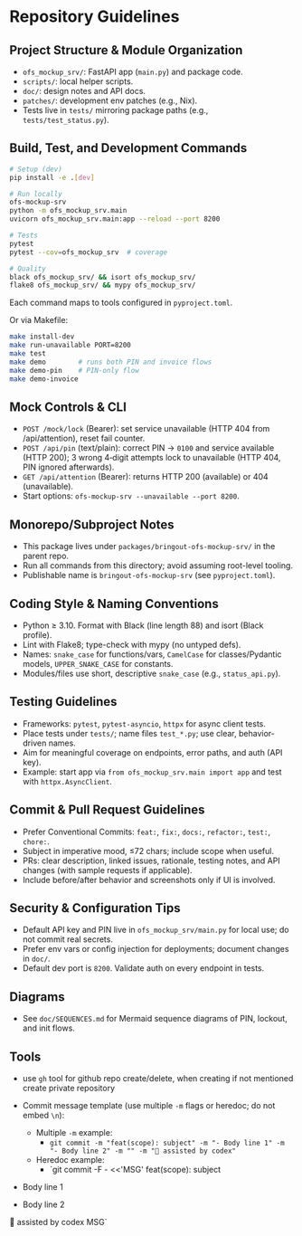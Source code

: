 # Repository Guidelines

## Project Structure & Module Organization
- `ofs_mockup_srv/`: FastAPI app (`main.py`) and package code.
- `scripts/`: local helper scripts.
- `doc/`: design notes and API docs.
- `patches/`: development env patches (e.g., Nix).
- Tests live in `tests/` mirroring package paths (e.g., `tests/test_status.py`).

## Build, Test, and Development Commands
```bash
# Setup (dev)
pip install -e .[dev]

# Run locally
ofs-mockup-srv
python -m ofs_mockup_srv.main
uvicorn ofs_mockup_srv.main:app --reload --port 8200

# Tests
pytest
pytest --cov=ofs_mockup_srv  # coverage

# Quality
black ofs_mockup_srv/ && isort ofs_mockup_srv/
flake8 ofs_mockup_srv/ && mypy ofs_mockup_srv/
```
Each command maps to tools configured in `pyproject.toml`.

Or via Makefile:
```bash
make install-dev
make run-unavailable PORT=8200
make test
make demo        # runs both PIN and invoice flows
make demo-pin    # PIN-only flow
make demo-invoice
```

## Mock Controls & CLI
- `POST /mock/lock` (Bearer): set service unavailable (HTTP 404 from /api/attention), reset fail counter.
- `POST /api/pin` (text/plain): correct PIN → `0100` and service available (HTTP 200); 3 wrong 4‑digit attempts lock to unavailable (HTTP 404, PIN ignored afterwards).
- `GET /api/attention` (Bearer): returns HTTP 200 (available) or 404 (unavailable).
- Start options: `ofs-mockup-srv --unavailable --port 8200`.

## Monorepo/Subproject Notes
- This package lives under `packages/bringout-ofs-mockup-srv/` in the parent repo.
- Run all commands from this directory; avoid assuming root-level tooling.
- Publishable name is `bringout-ofs-mockup-srv` (see `pyproject.toml`).

## Coding Style & Naming Conventions
- Python ≥ 3.10. Format with Black (line length 88) and isort (Black profile).
- Lint with Flake8; type-check with mypy (no untyped defs).
- Names: `snake_case` for functions/vars, `CamelCase` for classes/Pydantic models, `UPPER_SNAKE_CASE` for constants.
- Modules/files use short, descriptive `snake_case` (e.g., `status_api.py`).

## Testing Guidelines
- Frameworks: `pytest`, `pytest-asyncio`, `httpx` for async client tests.
- Place tests under `tests/`; name files `test_*.py`; use clear, behavior-driven names.
- Aim for meaningful coverage on endpoints, error paths, and auth (API key).
- Example: start app via `from ofs_mockup_srv.main import app` and test with `httpx.AsyncClient`.

## Commit & Pull Request Guidelines
- Prefer Conventional Commits: `feat:`, `fix:`, `docs:`, `refactor:`, `test:`, `chore:`.
- Subject in imperative mood, ≤72 chars; include scope when useful.
- PRs: clear description, linked issues, rationale, testing notes, and API changes (with sample requests if applicable).
- Include before/after behavior and screenshots only if UI is involved.

## Security & Configuration Tips
- Default API key and PIN live in `ofs_mockup_srv/main.py` for local use; do not commit real secrets.
- Prefer env vars or config injection for deployments; document changes in `doc/`.
- Default dev port is `8200`. Validate auth on every endpoint in tests.

## Diagrams
- See `doc/SEQUENCES.md` for Mermaid sequence diagrams of PIN, lockout, and init flows.

## Tools

- use `gh` tool for github repo create/delete, when creating if not mentioned create private repository

- Commit message template (use multiple `-m` flags or heredoc; do not embed `\n`):
  - Multiple `-m` example:
    - `git commit -m "feat(scope): subject" -m "- Body line 1" -m "- Body line 2" -m "" -m "🤖 assisted by codex"`
  - Heredoc example:
    - `git commit -F - <<'MSG'
feat(scope): subject

- Body line 1
- Body line 2

🤖 assisted by codex
MSG`